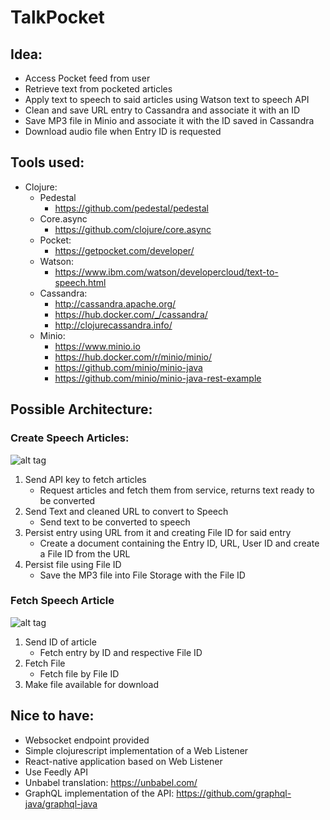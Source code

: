 # TalkPocket

## Idea:

* Access Pocket feed from user
* Retrieve text from pocketed articles
* Apply text to speech to said articles using Watson text to speech API
* Clean and save URL entry to Cassandra and associate it with an ID
* Save MP3 file in Minio and associate it with the ID saved in Cassandra 
* Download audio file when Entry ID is requested

## Tools used:

* Clojure:
  * Pedestal
    * https://github.com/pedestal/pedestal
  * Core.async
    * https://github.com/clojure/core.async
  * Pocket:
    * https://getpocket.com/developer/
  * Watson:
    * https://www.ibm.com/watson/developercloud/text-to-speech.html
  * Cassandra:
    * http://cassandra.apache.org/
    * https://hub.docker.com/_/cassandra/
    * http://clojurecassandra.info/
  * Minio:
    * https://www.minio.io
    * https://hub.docker.com/r/minio/minio/
    * https://github.com/minio/minio-java
    * https://github.com/minio/minio-java-rest-example

## Possible Architecture:

### Create Speech Articles:
![alt tag](https://raw.githubusercontent.com/filipecabaco/talkpocket/img/create.png)

1. Send API key to fetch articles
   * Request articles and fetch them from service, returns text ready to be converted
2. Send Text and cleaned URL to convert to Speech
   * Send text to be converted to speech
3. Persist entry using URL from it and creating File ID for said entry
   * Create a document containing the Entry ID, URL, User ID and create a File ID from the URL
4. Persist file using File ID
   * Save the MP3 file into File Storage with the File ID

### Fetch Speech Article
![alt tag](https://raw.githubusercontent.com/filipecabaco/talkpocket/img/fetch.png)

1. Send ID of article
   * Fetch entry by ID and respective File ID
2. Fetch File
   * Fetch file by File ID
3. Make file available for download

## Nice to have:
* Websocket endpoint provided
* Simple clojurescript implementation of a Web Listener
* React-native application based on Web Listener
* Use Feedly API
* Unbabel translation: https://unbabel.com/
* GraphQL implementation of the API: https://github.com/graphql-java/graphql-java
